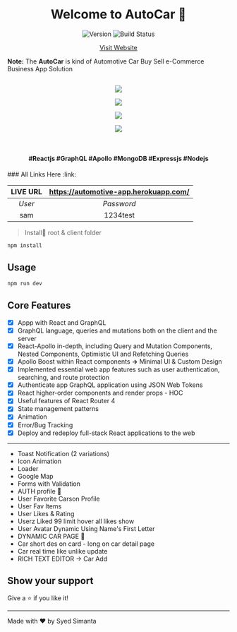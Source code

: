 <h1 align="center">Welcome to AutoCar 👋</h1>
<p align="center">
  <img alt="Version" src="https://img.shields.io/badge/version-1.0.0-blue.svg?cacheSeconds=2592000" />
    <img src="https://camo.githubusercontent.com/e13276d25e087473204c677751e4d9b9b6ea5fbd/68747470733a2f2f7365637572652e7472617669732d63692e6f72672f61757468302f6e6f64652d6a736f6e776562746f6b656e2e7376673f6272616e63683d6d6173746572" alt="Build Status" style="max-width:100%;">
</p>
<p align="center">
<a  href="https://automotive-app.herokuapp.com/">Visit Website</a>
</p

> **Note:** The **AutoCar** is kind of Automotive Car Buy Sell e-Commerce Business App Solution

## 

<div align="center">
    <p align="center">
<img  src="https://img.icons8.com/office/30/000000/react.png">
    </p>
    <p align="center">
<img src="https://img.icons8.com/color/30/000000/nodejs.png">
    </p>
    <p align="center">
<img src="https://img.icons8.com/color/30/000000/graphql.png">
    </p>
    <p align="center">
    <img src="https://img.icons8.com/color/30/000000/apollo.png">
    </p>
</div> 




​                    

<h4 align="center"> #Reactjs #GraphQL #Apollo #MongoDB #Expressjs #Nodejs </h4>
### All Links Here :link:

| LIVE URL | https://automotive-app.herokuapp.com/ |
| :------: | :-----------------------------------: |
|  *User*  |              *Password*               |
|   sam    |               1234test                |

> Install:saxophone: root & client folder

```sh
npm install
```

## Usage

```sh
npm run dev
```

## Core Features

- [x] Appp with React and GraphQL
- [x] GraphQL language, queries and mutations both on the client and the server
- [x] React-Apollo in-depth, including Query and Mutation Components, Nested Components, Optimistic UI and Refetching Queries
- [x] Apollo Boost within React components **->** Minimal UI & Custom Design
- [x] Implemented essential web app features such as user authentication, searching, and route protection
- [x] Authenticate app GraphQL application using JSON Web Tokens
- [x] React higher-order components and render props - HOC
- [x] Useful features of React Router 4
- [x] State management patterns
- [x] Animation 
- [x] Error/Bug Tracking
- [x] Deploy and redeploy full-stack React applications to the web

------

- Toast Notification (2 variations)
- Icon Animation
- Loader
- Google Map
- Forms with Validation
- AUTH profile 🔐
- User Favorite Carson Profile
- User Fav Items 
- User Likes & Rating
- Userz Liked 99 limit hover all likes show
- User Avatar Dynamic Using Name's First Letter
- DYNAMIC CAR PAGE 🚗
- Car short des on card - long on car detail page
- Car real time like unlike update
- RICH TEXT EDITOR -> Car Add

## Show your support

Give a ⭐️ if you like it!

***
Made with ❤️ by Syed Simanta